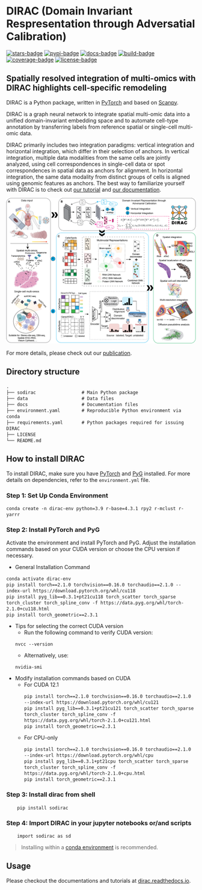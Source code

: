 # DIRAC (Domain Invariant Respresentation through Adversatial Calibration)

[![stars-badge](https://img.shields.io/github/stars/boxiangliulab/DIRAC?logo=GitHub&color=yellow)](https://github.com/boxiangliulab/DIRAC/stargazers)
[![pypi-badge](https://img.shields.io/pypi/v/sodirac)](https://pypi.org/project/sodirac)
[![docs-badge](https://readthedocs.org/projects/scglue/badge/?version=latest)](https://rundirac.readthedocs.io/en/latest/?badge=latest)
[![build-badge](https://github.com/gao-lab/GLUE/actions/workflows/build.yml/badge.svg)](https://github.com/EsdenRun/DIRAC/actions/workflows/build.yml)
[![coverage-badge](https://img.shields.io/endpoint?url=https://gist.githubusercontent.com/Jeff1995/e704b2f886ff6a37477311b90fdf7efa/raw/coverage.json)](https://github.com/EsdenRun/DIRAC/actions/workflows/build.yml)
[![license-badge](https://img.shields.io/badge/License-MIT-yellow.svg)](https://opensource.org/licenses/MIT)


## Spatially resolved integration of multi-omics with DIRAC highlights cell-specific remodeling

DIRAC is a Python package, written in [PyTorch](https://pytorch.org/) and based on [Scanpy](https://scanpy.readthedocs.io/en/stable/).

DIRAC is a graph neural network to integrate spatial multi-omic data into a unified domain-invariant embedding space and to automate cell-type annotation by transferring labels from reference spatial or single-cell multi-omic data.

DIRAC primarily includes two integration paradigms: vertical integration and horizontal integration, which differ in their selection of anchors. In vertical integration, multiple data modalities from the same cells are jointly analyzed, using cell correspondences in single-cell data or spot correspondences in spatial data as anchors for alignment. In horizontal integration, the same data modality from distinct groups of cells is aligned using genomic features as anchors. The best way to familiarize yourself with DIRAC is to check out [our tutorial](https://github.com/boxiangliulab/DIRAC/tree/main/docs/source/notebooks) and [our documentation](https://dirac-tutorial.readthedocs.io/en/latest/).


![Model architecture](https://raw.githubusercontent.com/boxiangliulab/DIRAC/main/docs/source/_static/Workflow.png)

For more details, please check out our [publication](https://github.com/EsdenRun/DIRAC).

## Directory structure

```
.
├── sodirac                 # Main Python package
├── data                    # Data files
├── docs                    # Documentation files
├── environment.yaml        # Reproducible Python environment via conda
├── requirements.yaml       # Python packages required for issuing DIRAC
├── LICENSE
└── README.md
```

## How to install DIRAC

To install DIRAC, make sure you have [PyTorch](https://pytorch.org/) and [PyG](https://pyg.org/) installed. For more details on dependencies, refer to the `environment.yml` file.

### Step 1: Set Up Conda Environment
```
conda create -n dirac-env python=3.9 r-base=4.3.1 rpy2 r-mclust r-yarrr
```

### Step 2: Install PyTorch and PyG

Activate the environment and install PyTorch and PyG. Adjust the installation commands based on your CUDA version or choose the CPU version if necessary.

* General Installation Command
```
conda activate dirac-env
pip install torch==2.1.0 torchvision==0.16.0 torchaudio==2.1.0 --index-url https://download.pytorch.org/whl/cu118
pip install pyg_lib==0.3.1+pt21cu118 torch_scatter torch_sparse torch_cluster torch_spline_conv -f https://data.pyg.org/whl/torch-2.1.0+cu118.html
pip install torch_geometric==2.3.1
```
* Tips for selecting the correct CUDA version
  - Run the following command to verify CUDA version:
  ```
  nvcc --version
  ```
  - Alternatively, use:
  ```
  nvidia-smi
  ```
* Modify installation commands based on CUDA
  - For CUDA 12.1
    ```
    pip install torch==2.1.0 torchvision==0.16.0 torchaudio==2.1.0 --index-url https://download.pytorch.org/whl/cu121
    pip install pyg_lib==0.3.1+pt21cu121 torch_scatter torch_sparse torch_cluster torch_spline_conv -f https://data.pyg.org/whl/torch-2.1.0+cu121.html
    pip install torch_geometric==2.3.1
    ```
  - For CPU-only
    ```
    pip install torch==2.1.0 torchvision==0.16.0 torchaudio==2.1.0 --index-url https://download.pytorch.org/whl/cpu
    pip install pyg_lib==0.3.1+pt21cpu torch_scatter torch_sparse torch_cluster torch_spline_conv -f https://data.pyg.org/whl/torch-2.1.0+cpu.html
    pip install torch_geometric==2.3.1
    ```

### Step 3: Install dirac from shell
```
    pip install sodirac
```

### Step 4: Import DIRAC in your jupyter notebooks or/and scripts 
```
    import sodirac as sd
```

> Installing within a
> [conda environment](https://conda.io/projects/conda/en/latest/user-guide/tasks/manage-environments.html)
> is recommended.


## Usage

Please checkout the documentations and tutorials at
[dirac.readthedocs.io](https://dirac-tutorial.readthedocs.io/en/latest/).
